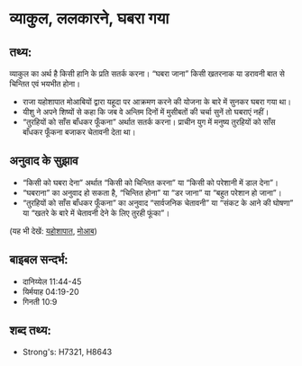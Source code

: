 # व्याकुल, ललकारने, घबरा गया #

## तथ्य: ##

व्याकुल का अर्थ है किसी हानि के प्रति सतर्क करना।  “घबरा जाना” किसी खतरनाक या डरावनी बात से चिन्तित एवं भयभीत होना।

* राजा यहोशापात मोआबियों द्वारा यहूदा पर आक्रमण करने की योजना के बारे में सुनकर घबरा गया था।
* यीशु ने अपने शिष्यों से कहा कि जब वे अन्तिम दिनों में मुसीबतों की चर्चा सुनें तो घबराएं नहीं।
* “तुरहियों को साँस बाँधकर फूँकना” अर्थात सतर्क करना। प्राचीन युग में मनुष्य तुरहियों को साँस बाँधकर फूँकना बजाकर चेतावनी देता था।

## अनुवाद के सुझाव ##

* “किसी को घबरा देना” अर्थात “किसी को चिन्तित करना” या “किसी को परेशानी में डाल देना”।
* “घबराना” का अनुवाद हो सकता है, “चिन्तित होना” या “डर जाना” या “बहुत परेशान हो जाना”।
* “तुरहियों को साँस बाँधकर फूँकना” का अनुवाद “सार्वजनिक चेतावनी” या “संकट के आने की घोषणा” या “खतरे के बारे में चेतावनी देने के लिए तुरही फूंका”।

(यह भी देखें: [यहोशापात](../jehoshaphat.md), [मोआब](../moab.md))

## बाइबल सन्दर्भ: ##

* दानिय्येल 11:44-45
* यिर्मयाह 04:19-20
* गिनती 10:9

## शब्द तथ्य: ##

* Strong's: H7321, H8643
